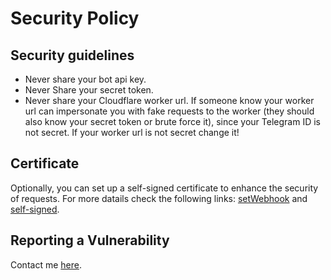 # Security Policy

## Security guidelines

- Never share your bot api key.
- Never Share your secret token.
- Never share your Cloudflare worker url. If someone know your worker url can impersonate you with fake requests to the worker (they should also know your secret token or brute force it), since your Telegram ID is not secret. If your worker url is not secret change it!

## Certificate

Optionally, you can set up a self-signed certificate to enhance the security of requests. 
For more datails check the following links: [setWebhook](https://core.telegram.org/bots/api#setwebhook) and [self-signed](https://core.telegram.org/bots/self-signed).

<!--
## Supported Versions

Use this section to tell people about which versions of your project are
currently being supported with security updates.

| Version | Supported          |
| ------- | ------------------ |
| 5.1.x   | :white_check_mark: |
| 5.0.x   | :x:                |
| 4.0.x   | :white_check_mark: |
| < 4.0   | :x:                |
-->
## Reporting a Vulnerability

Contact me [here](https://t.me/Mqtth3w_support_bot).

<!--
Use this section to tell people how to report a vulnerability.

Tell them where to go, how often they can expect to get an update on a
reported vulnerability, what to expect if the vulnerability is accepted or
declined, etc.
-->
